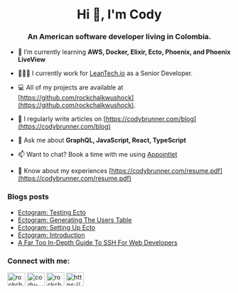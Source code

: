 <h1 align="center">Hi 👋, I'm Cody</h1>
<h3 align="center">An American software developer living in Colombia.</h3>

- 🌱 I’m currently learning **AWS, Docker, Elixir, Ecto, Phoenix, and Phoenix LiveView**

- 👨🏻‍💻 I currently work for [LeanTech.io](https://www.leangroup.com/solutions/leantech) as a Senior Developer.

- 💻 All of my projects are available at [https://github.com/rockchalkwushock](https://github.com/rockchalkwushock).

- 📝 I regularly write articles on [https://codybrunner.com/blog](https://codybrunner.com/blog)

- 💬 Ask me about **GraphQL, JavaScript, React, TypeScript**

- 📫 Want to chat? Book a time with me using [Appointlet](https://appt.link/cody-brunner-dev)

- 📄 Know about my experiences [https://codybrunner.com/resume.pdf](https://codybrunner.com/resume.pdf)

### Blogs posts
<!-- BLOG-POST-LIST:START -->
- [Ectogram: Testing Ecto](https://codybrunner.com/blog/2022/ectogram/04-testing-ecto)
- [Ectogram: Generating The Users Table](https://codybrunner.com/blog/2022/ectogram/03-generating-the-users-table)
- [Ectogram: Setting Up Ecto](https://codybrunner.com/blog/2022/ectogram/02-setting-up-ecto)
- [Ectogram: Introduction](https://codybrunner.com/blog/2022/ectogram/01-introduction)
- [A Far Too In-Depth Guide To SSH For Web Developers](https://codybrunner.com/blog/2022/a-far-too-in-depth-guide-to-ssh-for-web-developers)
<!-- BLOG-POST-LIST:END -->

<h3 align="left">Connect with me:</h3>
<p align="left">
<a href="https://twitter.com/rockchalkdev" target="blank"><img align="center" src="https://raw.githubusercontent.com/rahuldkjain/github-profile-readme-generator/master/src/images/icons/Social/twitter.svg" alt="rockchalkdev" height="30" width="40" /></a>
<a href="https://linkedin.com/in/cody-brunner" target="blank"><img align="center" src="https://raw.githubusercontent.com/rahuldkjain/github-profile-readme-generator/master/src/images/icons/Social/linked-in-alt.svg" alt="cody-brunner" height="30" width="40" /></a>
<a href="https://instagram.com/rockchalkwushock" target="blank"><img align="center" src="https://raw.githubusercontent.com/rahuldkjain/github-profile-readme-generator/master/src/images/icons/Social/instagram.svg" alt="rockchalkwushock" height="30" width="40" /></a>
<a href="https://codybrunner.com/feed.xml" target="blank"><img align="center" src="https://raw.githubusercontent.com/rahuldkjain/github-profile-readme-generator/master/src/images/icons/Social/rss.svg" alt="https://codybrunner.com/feed.xml" height="30" width="40" /></a>
</p>

